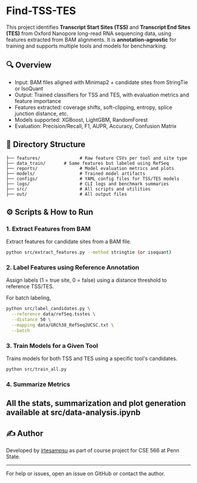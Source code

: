 # Find-TSS-TES

This project identifies **Transcript Start Sites (TSS)** and **Transcript End Sites (TES)** from Oxford Nanopore long-read RNA sequencing data, using features extracted from BAM alignments. It is **annotation-agnostic** for training and supports multiple tools and models for benchmarking.

## 🔍 Overview

* Input: BAM files aligned with Minimap2 + candidate sites from StringTie or IsoQuant
* Output: Trained classifiers for TSS and TES, with evaluation metrics and feature importance
* Features extracted: coverage shifts, soft-clipping, entropy, splice junction distance, etc.
* Models supported: XGBoost, LightGBM, RandomForest
* Evaluation: Precision/Recall, F1, AUPR, Accuracy, Confusion Matrix

## 📂 Directory Structure

```
├── features/               # Raw feature CSVs per tool and site type
├── data_train/       # Same features but labeled using RefSeq
├── reports/                # Model evaluation metrics and plots
├── models/                 # Trained model artifacts
├── configs/                # YAML config files for TSS/TES models
├── logs/                   # CLI logs and benchmark summaries
├── src/                    # All scripts and utilities
├── out/                    # All output files 
```

## ⚙️ Scripts & How to Run

### 1. Extract Features from BAM

Extract features for candidate sites from a BAM file.

```bash
python src/extract_features.py --method stringtie (or isoquant) 
```

### 2. Label Features using Reference Annotation

Assign labels (1 = true site, 0 = false) using a distance threshold to reference TSS/TES.

For batch labeling, 
```bash
python src/label_candidates.py \
  --reference data/refSeq.tsstes \
  --distance 50 \
  --mapping data/GRCh38_RefSeq2UCSC.txt \
  --batch 
```

### 3. Train Models for a Given Tool

Trains models for both TSS and TES using a specific tool's candidates.

```bash
python src/train_all.py 
```


### 4. Summarize Metrics

All the stats, summarization and plot generation available at src/data-analysis.ipynb
---

## ✍️ Author

Developed by [irtesampsu](https://github.com/irtesampsu) as part of course project for CSE 566 at Penn State.

---

For help or issues, open an issue on GitHub or contact the author.
